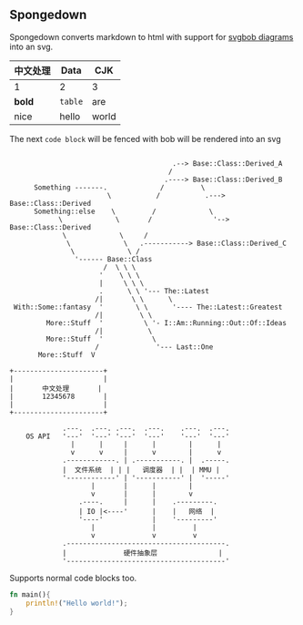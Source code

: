 
## Spongedown

Spongedown converts markdown to html 
with support for [svgbob diagrams](https://github.com/ivanceras/svgbobrus) into an svg.


| 中文处理 | Data | CJK |
|----------|------|-----|
| 1        | 2    | 3   |
|**bold**  | `table`|are  |
| nice     | hello  | world|

The next `code block` will be fenced with bob will be rendered into an svg

```bob

                                        .--> Base::Class::Derived_A
                                       /
                                      .----> Base::Class::Derived_B    
      Something -------.             /         \
                        \           /           .---> Base::Class::Derived
      Something::else    \         /             \
            \             \       /               '--> Base::Class::Derived
             \             \     /
              \             \   .-----------> Base::Class::Derived_C 
               \             \ /
                '------ Base::Class
                       /  \ \ \
                      '    \ \ \  
                      |     \ \ \
                      .      \ \ '--- The::Latest
                     /|       \ \      \
 With::Some::fantasy  '        \ \      '---- The::Latest::Greatest
                     /|         \ \
         More::Stuff  '          \ '- I::Am::Running::Out::Of::Ideas
                     /|           \
         More::Stuff  '            \
                     /              '--- Last::One
       More::Stuff  V 

+----------------------+
|                      |
|       中文处理       |
|       12345678       |
|                      |
+----------------------+

             .---.  .---. .---.  .---.    .---.  .---.
    OS API   '---'  '---' '---'  '---'    '---'  '---'
               |      |     |      |        |      |
               v      v     |      v        |      v
             .------------. | .-----------. |  .-----.
             |  文件系统  | | |   调度器  | |  | MMU |
             '------------' | '-----------' |  '-----'
                    |       |      |        |
                    v       |      |        v
                 .----.     |      |    .---------.
                 | IO |<----'      |    |   网络  |
                 '----'            |    '---------'
                    |              |         |
                    v              v         v
             .---------------------------------------.
             |              硬件抽象层               |
             '---------------------------------------'

```


Supports normal code blocks too.


```rust
fn main(){
    println!("Hello world!");
}
```

